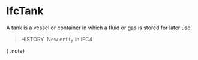 IfcTank
=======

A tank is a vessel or container in which a fluid or gas is stored for later use.

> HISTORY&nbsp; New entity in IFC4

{ .note}
>
